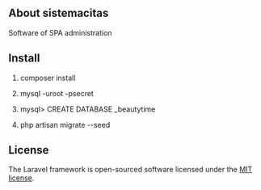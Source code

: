 ## About sistemacitas
Software of SPA administration

## Install
1. composer install
2. mysql -uroot -psecret
3. mysql> CREATE DATABASE _beautytime

4. php artisan migrate --seed

## License

The Laravel framework is open-sourced software licensed under the [MIT license](https://opensource.org/licenses/MIT).
